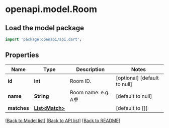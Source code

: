 # openapi.model.Room

## Load the model package
```dart
import 'package:openapi/api.dart';
```

## Properties
Name | Type | Description | Notes
------------ | ------------- | ------------- | -------------
**id** | **int** | Room ID. | [optional] [default to null]
**name** | **String** | Room name. e.g. A卓 | [default to null]
**matches** | [**List&lt;Match&gt;**](Match.md) |  | [default to []]

[[Back to Model list]](../README.md#documentation-for-models) [[Back to API list]](../README.md#documentation-for-api-endpoints) [[Back to README]](../README.md)


